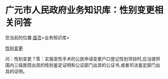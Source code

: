 # 广元市人民政府业务知识库：性别变更相关问答

您当前的位置:[首页](/index.html)>业务知识库>

[性别变更](/ywzs/show/51640.html)

问：性别变更？答：实施变性手术的公民申请变更户口登记性别项目时,应当提供国内三级医院出具的性别鉴定证明和公证部门出具的公证书,或者司法鉴定部门出具的证明。
